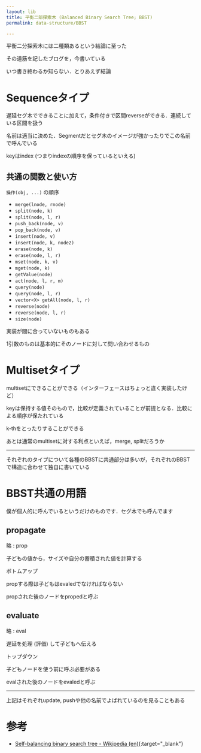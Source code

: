 ```yaml
---
layout: lib
title: 平衡二部探索木 (Balanced Binary Search Tree; BBST)
permalink: data-structure/BBST

---
```


平衡二分探索木には二種類あるという結論に至った

その道筋を記したブログを，今書いている

いつ書き終わるか知らない．とりあえず結論

# Sequenceタイプ

遅延セグ木でできることに加えて，条件付きで区間reverseができる．連続している区間を扱う

名前は適当に決めた．Segmentだとセグ木のイメージが強かったりでこの名前で呼んでいる

keyはindex (つまりindexの順序を保っているといえる)

## 共通の関数と使い方

`操作(obj, ...)` の順序

* `merge(lnode, rnode)`
* `split(node, k)`
* `split(node, l, r)`
* `push_back(node, v)`
* `pop_back(node, v)`
* `insert(node, v)`
* `insert(node, k, node2)`
* `erase(node, k)`
* `erase(node, l, r)`
* `mset(node, k, v)`
* `mget(node, k)`
* `getValue(node)`
* `act(node, l, r, m)`
* `query(node)`
* `query(node, l, r)`
* `vector<X> getAll(node, l, r)`
* `reverse(node)`
* `reverse(node, l, r)`
* `size(node)`

実装が間に合っていないものもある

1引数のものは基本的にそのノードに対して問い合わせるもの

# Multisetタイプ

multisetにできることができる（インターフェースはちょっと違く実装したけど）

keyは保持する値そのもので，比較が定義されていることが前提となる．比較による順序が保たれている

k-thをとったりすることができる

あとは通常のmultisetに対する利点といえば，merge, splitだろうか

---

それぞれのタイプについて各種のBBSTに共通部分は多いが，それぞれのBBSTで構造に合わせて独自に書いている

# BBST共通の用語

僕が個人的に呼んでいるというだけのものです．セグ木でも呼んでます

## propagate

略 : prop

子どもの値から，サイズや自分の蓄積された値を計算する

ボトムアップ

propする際は子どもはevaledでなければならない

propされた後のノードをpropedと呼ぶ

## evaluate

略 : eval

遅延を処理 (評価) して子どもへ伝える

トップダウン

子どもノードを使う前に呼ぶ必要がある

evalされた後のノードをevaledと呼ぶ

---

上記はそれぞれupdate, pushや他の名前でよばれているのを見ることもある

# 参考

* [Self-balancing binary search tree - Wikipedia (en)](https://en.wikipedia.org/wiki/Self-balancing_binary_search_tree){:target="_blank"}<!--_-->

